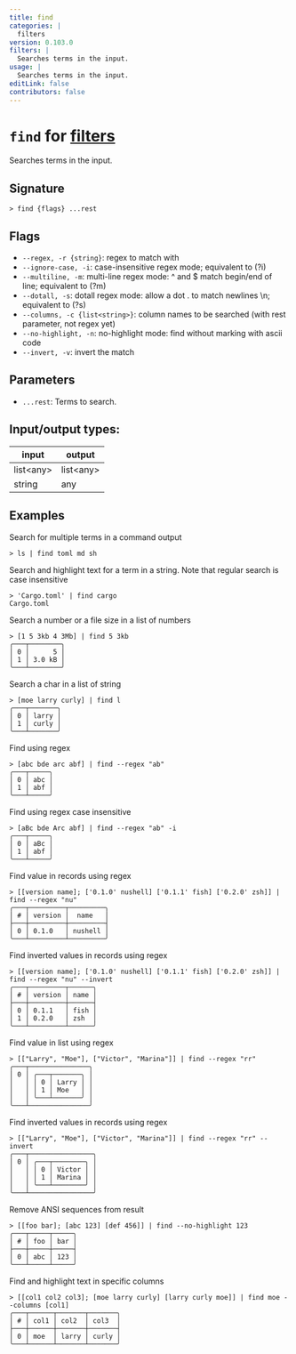 ```yaml
---
title: find
categories: |
  filters
version: 0.103.0
filters: |
  Searches terms in the input.
usage: |
  Searches terms in the input.
editLink: false
contributors: false
---
```

<!-- This file is automatically generated. Please edit the command in https://github.com/nushell/nushell instead. -->

# `find` for [filters](/commands/categories/filters.md)

<div class='command-title'>Searches terms in the input.</div>

## Signature

```> find {flags} ...rest```

## Flags

 -  `--regex, -r {string}`: regex to match with
 -  `--ignore-case, -i`: case-insensitive regex mode; equivalent to (?i)
 -  `--multiline, -m`: multi-line regex mode: ^ and $ match begin/end of line; equivalent to (?m)
 -  `--dotall, -s`: dotall regex mode: allow a dot . to match newlines \n; equivalent to (?s)
 -  `--columns, -c {list<string>}`: column names to be searched (with rest parameter, not regex yet)
 -  `--no-highlight, -n`: no-highlight mode: find without marking with ascii code
 -  `--invert, -v`: invert the match

## Parameters

 -  `...rest`: Terms to search.


## Input/output types:

| input     | output    |
| --------- | --------- |
| list\<any\> | list\<any\> |
| string    | any       |
## Examples

Search for multiple terms in a command output
```nu
> ls | find toml md sh

```

Search and highlight text for a term in a string. Note that regular search is case insensitive
```nu
> 'Cargo.toml' | find cargo
Cargo.toml
```

Search a number or a file size in a list of numbers
```nu
> [1 5 3kb 4 3Mb] | find 5 3kb
╭───┬────────╮
│ 0 │      5 │
│ 1 │ 3.0 kB │
╰───┴────────╯

```

Search a char in a list of string
```nu
> [moe larry curly] | find l
╭───┬───────╮
│ 0 │ larry │
│ 1 │ curly │
╰───┴───────╯

```

Find using regex
```nu
> [abc bde arc abf] | find --regex "ab"
╭───┬─────╮
│ 0 │ abc │
│ 1 │ abf │
╰───┴─────╯

```

Find using regex case insensitive
```nu
> [aBc bde Arc abf] | find --regex "ab" -i
╭───┬─────╮
│ 0 │ aBc │
│ 1 │ abf │
╰───┴─────╯

```

Find value in records using regex
```nu
> [[version name]; ['0.1.0' nushell] ['0.1.1' fish] ['0.2.0' zsh]] | find --regex "nu"
╭───┬─────────┬─────────╮
│ # │ version │  name   │
├───┼─────────┼─────────┤
│ 0 │ 0.1.0   │ nushell │
╰───┴─────────┴─────────╯

```

Find inverted values in records using regex
```nu
> [[version name]; ['0.1.0' nushell] ['0.1.1' fish] ['0.2.0' zsh]] | find --regex "nu" --invert
╭───┬─────────┬──────╮
│ # │ version │ name │
├───┼─────────┼──────┤
│ 0 │ 0.1.1   │ fish │
│ 1 │ 0.2.0   │ zsh  │
╰───┴─────────┴──────╯

```

Find value in list using regex
```nu
> [["Larry", "Moe"], ["Victor", "Marina"]] | find --regex "rr"
╭───┬───────────────╮
│ 0 │ ╭───┬───────╮ │
│   │ │ 0 │ Larry │ │
│   │ │ 1 │ Moe   │ │
│   │ ╰───┴───────╯ │
╰───┴───────────────╯

```

Find inverted values in records using regex
```nu
> [["Larry", "Moe"], ["Victor", "Marina"]] | find --regex "rr" --invert
╭───┬────────────────╮
│ 0 │ ╭───┬────────╮ │
│   │ │ 0 │ Victor │ │
│   │ │ 1 │ Marina │ │
│   │ ╰───┴────────╯ │
╰───┴────────────────╯

```

Remove ANSI sequences from result
```nu
> [[foo bar]; [abc 123] [def 456]] | find --no-highlight 123
╭───┬─────┬─────╮
│ # │ foo │ bar │
├───┼─────┼─────┤
│ 0 │ abc │ 123 │
╰───┴─────┴─────╯

```

Find and highlight text in specific columns
```nu
> [[col1 col2 col3]; [moe larry curly] [larry curly moe]] | find moe --columns [col1]
╭───┬──────┬───────┬───────╮
│ # │ col1 │ col2  │ col3  │
├───┼──────┼───────┼───────┤
│ 0 │ moe  │ larry │ curly │
╰───┴──────┴───────┴───────╯

```
